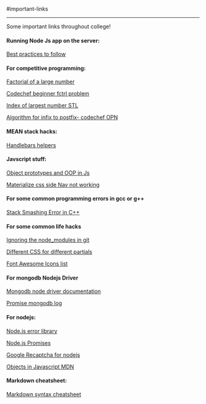 #important-links
___

Some important links throughout college!

#### Running Node Js app on the server:
[Best practices to follow](http://stackoverflow.com/questions/16573668/best-practices-when-running-node-js-with-port-80-ubuntu-linode)


#### For competitive programming:
[Factorial of a large number](http://www.geeksforgeeks.org/factorial-large-number/)

[Codechef beginner fctrl problem](http://www.programminglogic.com/codechef-easy-problem-factorial/)

[Index of largest number STL](http://stackoverflow.com/questions/2953491/finding-the-position-of-the-max-element)

[Algorithm for infix to postfix- codechef OPN](http://csis.pace.edu/~wolf/CS122/infix-postfix.htm)

#### MEAN stack hacks:
[Handlebars helpers](http://handlebarsjs.com/builtin_helpers.html)

#### Javscript stuff:
[Object prototypes and OOP in Js](http://www.w3schools.com/js/js_object_prototypes.asp)

[Materialize css side Nav not working](http://stackoverflow.com/questions/32439042/materialize-css-side-nav-not-working)

#### For some common programming errors in gcc or g++

[Stack Smashing Error in C++](http://stackoverflow.com/questions/1345670/stack-smashing-detected)

#### For some common life hacks

[Ignoring the node_modules in git](http://stackoverflow.com/questions/22924633/gitignore-is-not-ignoring-directories)

[Different CSS for different partials](http://stackoverflow.com/questions/24308368/how-to-manage-assets-css-in-mean-js-node-js)

[Font Awesome Icons list](http://fontawesome.io/icons/)

#### For mongodb Nodejs Driver

[Mongodb node driver documentation](http://mongodb.github.io/node-mongodb-native/2.1/tutorials/crud/)

[Promise <pending> mongodb log](http://stackoverflow.com/questions/35604524/promise-pending-error-in-mongodb-and-nodejs)
#### For nodejs:

[Node.js error library](https://nodejs.org/api/errors.html)

[Node.js Promises](https://www.toptal.com/javascript/javascript-promises)

[Google Recaptcha for nodejs](https://www.npmjs.com/package/recaptcha)

[Objects in Javascript MDN](https://developer.mozilla.org/en-US/docs/Web/JavaScript/Reference/Global_Objects/Object/create)

#### Markdown cheatsheet:
[Markdown syntax cheatsheet](http://assemble.io/docs/Cheatsheet-Markdown.html)

